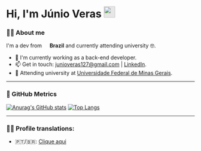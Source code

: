 # Hi, I'm Júnio Veras <img height="30px" style="-webkit-user-select: none; width: auto; margin: auto;background-color: hsl(0, 0%, 90%);transition: background-color 300ms;" src="https://camo.githubusercontent.com/d6b678436abdd7c7b1ac6b750bc62f59c38fb34bda863cdf06c1b07a93e4ee04/68747470733a2f2f692e696d6775722e636f6d2f7959716e3139522e676966">


### 🙋‍♂️ About me
I'm a dev from <a href=""><img src="https://cdn-icons-png.flaticon.com/512/197/197386.png" width=13 style="height: auto" /></a> **Brazil** and currently attending university 🤓.

- 🔭 I'm currently working as a back-end developer.
- 📫 Get in touch: junioveras127@gmail.com | [LinkedIn](https://www.linkedin.com/in/junio-veras/).
- 📕 Attending university at [Universidade Federal de Minas Gerais](https://ufmg.br/).

---
### 🎯 GitHub Metrics

[![Anurag's GitHub stats](https://github-readme-stats.vercel.app/api?username=JunioVeras&count_private=true&show_icons=true&theme=radical)](https://github.com/anuraghazra/github-readme-stats) [![Top Langs](https://github-readme-stats.vercel.app/api/top-langs/?username=anuraghazra&layout=compact&theme=radical)](https://github.com/anuraghazra/github-readme-stats)

---
### 🧏‍♂️ Profile translations:
- 🇵🇹/🇧🇷: [Clique aqui](https://github.com/JunioVeras/JunioVeras/blob/main/README_pt_br.md)
